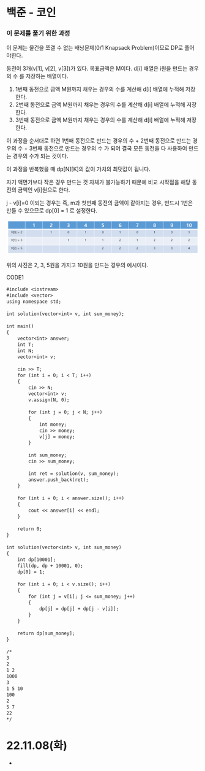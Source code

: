 #  백준 - 코인

### 이 문제를 풀기 위한 과정
이 문제는 물건을 쪼갤 수 없는 배낭문제(0/1 Knapsack Problem)이므로 DP로 풀어야한다.  

동전이 3개(v[1], v[2], v[3])가 있다. 목표금액은 M이다. d[i] 배열은 i원을 만드는 경우의 수 를 저장하는 배열이다.
1. 1번째 동전으로 금액 M원까지 채우는 경우의 수를 계산해 d[i] 배열에 누적해 저장한다.
2. 2번째 동전으로 금액 M원까지 채우는 경우의 수를 계산해 d[i] 배열에 누적해 저장한다.
3. 3번째 동전으로 금액 M원까지 채우는 경우의 수를 계산해 d[i] 배열에 누적해 저장한다.

이 과정을 순서대로 하면 1번째 동전으로 만드는 경우의 수 + 2번째 동전으로 만드는 경우의 수 + 3번째 동전으로 만드는 경우의 수 가 되어 결국 모든 동전을 다 사용하여 만드는 경우의 수가 되는 것이다.

이 과정을 반복했을 때 dp[N][K]의 값이 가치의 최댓값이 됩니다.


자기 액면가보다 작은 경우 만드는 것 자체가 불가능하기 때문에 비교 시작점을 해당 동전의 금액인 v[i]원으로 한다.

j - v[i]=0 이되는 경우는 즉, m과 첫번째 동전의 금액이 같아지는 경우, 반드시 1번은 만들 수 있으므로 dp[0] = 1 로 설정한다.

![](https://github.com/gkgkfndudals/TIL/blob/master/Algorithm/img/img_20221108_Coin1.PNG)  

위의 사진은 2, 3, 5원을 가지고 10원을 만드는 경우의 예시이다.

CODE1

    #include <iostream>
    #include <vector>
    using namespace std;

    int solution(vector<int> v, int sum_money);

    int main()
    {
        vector<int> answer;
        int T;
        int N;
        vector<int> v;

        cin >> T;
        for (int i = 0; i < T; i++)
        {
            cin >> N;
            vector<int> v;
            v.assign(N, 0);

            for (int j = 0; j < N; j++)
            {
                int money;
                cin >> money;
                v[j] = money;
            }

            int sum_money;
            cin >> sum_money;

            int ret = solution(v, sum_money);
            answer.push_back(ret);
        }

        for (int i = 0; i < answer.size(); i++)
        {
            cout << answer[i] << endl;
        }

        return 0;
    }

    int solution(vector<int> v, int sum_money)
    {
        int dp[10001];
        fill(dp, dp + 10001, 0);
        dp[0] = 1;

        for (int i = 0; i < v.size(); i++)
        {
            for (int j = v[i]; j <= sum_money; j++)
            {
                dp[j] = dp[j] + dp[j - v[i]];
            }
        }

        return dp[sum_money];
    }

    /*
    3
    2
    1 2
    1000
    3
    1 5 10
    100
    2
    5 7
    22
    */

# 22.11.08(화)
* 
